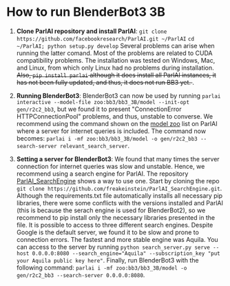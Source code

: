 # How to run BlenderBot3 3B

 1. **Clone ParlAI repository and install ParlAI**:
        `git clone https://github.com/facebookresearch/ParlAI.git ~/ParlAI`
        `cd ~/ParlAI; python setup.py develop`
        Several problems can arise when running the latter comand. Most of the problems are related to CUDA compatibility problems. The installation was tested on Windows, Mac, and Linux, from which only Linux had no problems during installation. <del> Also, `pip install parlai` although it does install all ParlAI instances, it has not been fully updated, and thus, it does not run BB3 yet. </del>.
  
 2. **Running BlenderBot3**:
		BlenderBot3 can now be used by running `parlai interactive --model-file zoo:bb3/bb3_3B/model --init-opt gen/r2c2_bb3`, but we found it to present "ConnectionError HTTPConnectionPool" problems, and thus, unstable to converse.  We recommend using the command shown on the [model zoo](https://www.parl.ai/docs/zoo.html) list on ParlAI where a server for internet queries is included. The command now becomes: `parlai i -mf zoo:bb3/bb3_3B/model -o gen/r2c2_bb3 --search-server relevant_search_server`.
		
 3. **Setting a server for BlenderBot3**:
        We found that many times the server connection for internet queries was slow and unstable. Hence, we recommend using a search engine for ParlAI.  The repository [ParlAI_SearchEngine](https://github.com/freakeinstein/ParlAI_SearchEngine) shows a way to use one. Start by cloning the repo `git clone https://github.com/freakeinstein/ParlAI_SearchEngine.git`. Although the requirements.txt file automatically installs all necessary pip libraries, there were some conflicts with the versions installed and ParlAI (this is because the serach engine is used for BlenderBot2), so we recommend to pip install only the necessary libraries presented in the file. It is possible to access to three different search engines. Despite Google is the default server, we found it to be slow and prone to connection errors. The fastest and more stable engine was Aquila. You can access to the server by running `python search_server.py serve --host 0.0.0.0:8080 --search_engine="Aquila" --subscription_key "put your Aquila public key here"`. Finally, run  BlenderBot3 with the following command: `parlai i -mf zoo:bb3/bb3_3B/model -o gen/r2c2_bb3 --search-server 0.0.0.0:8080`.
